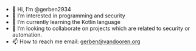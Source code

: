 - 👋 Hi, I’m @gerben2934
- 👀 I’m interested in programming and security
- 🌱 I’m currently learning the Kotlin language
- 💞️ I’m looking to collaborate on projects which are related to security or automation.
- 📫 How to reach me email: gerben@vandooren.org

<!---
gerben2934/gerben2934 is a ✨ special ✨ repository because its `README.md` (this file) appears on your GitHub profile.
You can click the Preview link to take a look at your changes.
--->
